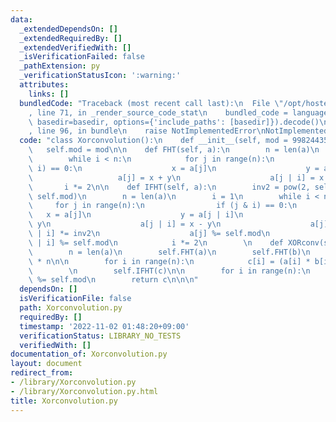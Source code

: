 ```yaml
---
data:
  _extendedDependsOn: []
  _extendedRequiredBy: []
  _extendedVerifiedWith: []
  _isVerificationFailed: false
  _pathExtension: py
  _verificationStatusIcon: ':warning:'
  attributes:
    links: []
  bundledCode: "Traceback (most recent call last):\n  File \"/opt/hostedtoolcache/Python/3.10.8/x64/lib/python3.10/site-packages/onlinejudge_verify/documentation/build.py\"\
    , line 71, in _render_source_code_stat\n    bundled_code = language.bundle(stat.path,\
    \ basedir=basedir, options={'include_paths': [basedir]}).decode()\n  File \"/opt/hostedtoolcache/Python/3.10.8/x64/lib/python3.10/site-packages/onlinejudge_verify/languages/python.py\"\
    , line 96, in bundle\n    raise NotImplementedError\nNotImplementedError\n"
  code: "class Xorconvolution():\n    def __init__(self, mod = 998244353):\n     \
    \   self.mod = mod\n\n    def FHT(self, a):\n        n = len(a)\n        i = 1\n\
    \        while i < n:\n            for j in range(n):\n                if (j &\
    \ i) == 0:\n                    x = a[j]\n                    y = a[j | i]\n \
    \                   a[j] = x + y\n                    a[j | i] = x - y\n     \
    \       i *= 2\n\n    def IFHT(self, a):\n        inv2 = pow(2, self.mod - 2,\
    \ self.mod)\n        n = len(a)\n        i = 1\n        while i < n:\n       \
    \     for j in range(n):\n                if (j & i) == 0:\n                 \
    \   x = a[j]\n                    y = a[j | i]\n                    a[j] = x +\
    \ y\n                    a[j | i] = x - y\n                    a[j] *= inv2; a[j\
    \ | i] *= inv2\n                    a[j] %= self.mod\n                    a[j\
    \ | i] %= self.mod\n            i *= 2\n        \n    def XORconv(self,a, b):\n\
    \        n = len(a)\n        self.FHT(a)\n        self.FHT(b)\n        c = [0]\
    \ * n\n\n        for i in range(n):\n            c[i] = (a[i] * b[i]) % self.mod\n\
    \        \n        self.IFHT(c)\n\n        for i in range(n):\n            c[i]\
    \ %= self.mod\n        return c\n\n\n"
  dependsOn: []
  isVerificationFile: false
  path: Xorconvolution.py
  requiredBy: []
  timestamp: '2022-11-02 01:48:20+09:00'
  verificationStatus: LIBRARY_NO_TESTS
  verifiedWith: []
documentation_of: Xorconvolution.py
layout: document
redirect_from:
- /library/Xorconvolution.py
- /library/Xorconvolution.py.html
title: Xorconvolution.py
---
```

